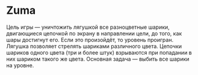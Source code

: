 # Zuma

Цель игры — уничтожить лягушкой все разноцветные шарики, двигающиеся цепочкой по экрану в направлении цели, до того, как шары достигнут его. Если это произойдёт, то уровень проигран. Лягушка позволяет стрелять шариками различного цвета. Цепочки шариков одного цвета (три и более штук) взрываются при попадании в них шариком такого же цвета. Основная задача — выбить все шарики на уровне.